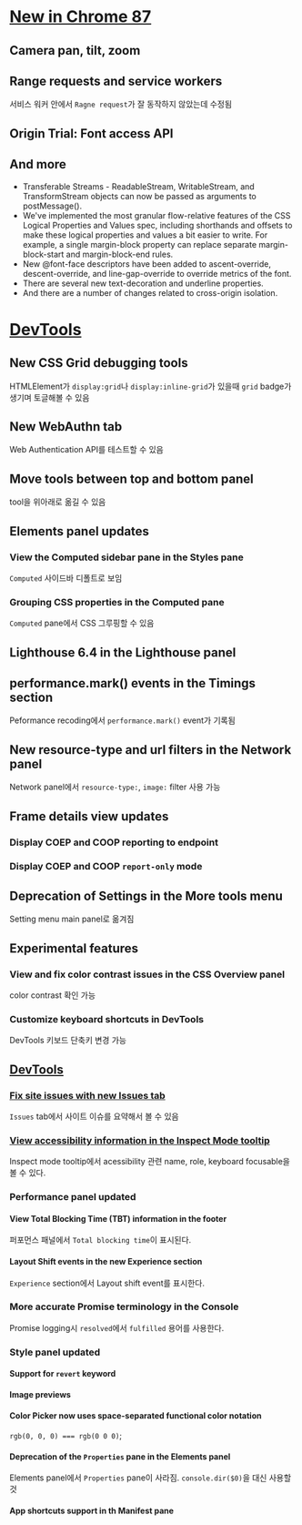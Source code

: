 # [New in Chrome 87](https://developer.chrome.com/blog/new-in-chrome-87/)

## Camera pan, tilt, zoom

## Range requests and service workers
서비스 워커 안에서 `Ragne request`가 잘 동작하지 않았는데 수정됨

## Origin Trial: Font access API

## And more 
- Transferable Streams - ReadableStream, WritableStream, and TransformStream objects can now be passed as arguments to postMessage().
- We've implemented the most granular flow-relative features of the CSS Logical Properties and Values spec, including shorthands and offsets to make these logical properties and values a bit easier to write. For example, a single margin-block property can replace separate margin-block-start and margin-block-end rules.
- New @font-face descriptors have been added to ascent-override, descent-override, and line-gap-override to override metrics of the font.
- There are several new text-decoration and underline properties.
- And there are a number of changes related to cross-origin isolation.

# [DevTools](https://developers.google.com/web/updates/2020/10/devtools)

## New CSS Grid debugging tools
HTMLElement가 `display:grid`나 `display:inline-grid`가 있을때 `grid` badge가 생기며 토글해볼 수 있음

## New WebAuthn tab
Web Authentication API를 테스트할 수 있음

## Move tools between top and bottom panel
tool을 위아래로 옮길 수 있음

## Elements panel updates
### View the Computed sidebar pane in the Styles pane
`Computed` 사이드바 디폴트로 보임

### Grouping CSS properties in the Computed pane
`Computed` pane에서 CSS 그루핑할 수 있음

## Lighthouse 6.4 in the Lighthouse panel

## performance.mark() events in the Timings section
Peformance recoding에서 `performance.mark()` event가 기록됨

## New resource-type and url filters in the Network panel
Network panel에서 `resource-type:`, `image:` filter 사용 가능

## Frame details view updates
### Display COEP and COOP reporting to endpoint

### Display COEP and COOP `report-only` mode

## Deprecation of Settings in the More tools menu
Setting menu main panel로 옮겨짐

## Experimental features
### View and fix color contrast issues in the CSS Overview panel
color contrast 확인 가능

### Customize keyboard shortcuts in DevTools
DevTools 키보드 단축키 변경 가능

## [DevTools](https://developer.chrome.com/blog/new-in-devtools-84/)

### [Fix site issues with new Issues tab](https://developer.chrome.com/blog/new-in-devtools-84/#issues)
`Issues` tab에서 사이트 이슈를 요약해서 볼 수 있음

### [View accessibility information in the Inspect Mode tooltip](https://developer.chrome.com/blog/new-in-devtools-84/#a11y)
Inspect mode tooltip에서 acessibility 관련 name, role, keyboard focusable을 볼 수 있다.

### Performance panel updated
#### View Total Blocking Time (TBT) information in the footer
퍼포먼스 패널에서 `Total blocking time`이 표시된다.

#### Layout Shift events in the new Experience section
`Experience` section에서 Layout shift event를 표시한다.

### More accurate Promise terminology in the Console
Promise logging시 `resolved`에서 `fulfilled` 용어를 사용한다.

### Style panel updated
#### Support for `revert` keyword

#### Image previews

#### Color Picker now uses space-separated functional color notation
`rgb(0, 0, 0) === rgb(0 0 0)`;

#### Deprecation of the `Properties` pane in the Elements panel
Elements panel에서 `Properties` pane이 사라짐. `console.dir($0)`을 대신 사용할 것

#### App shortcuts support in th Manifest pane
